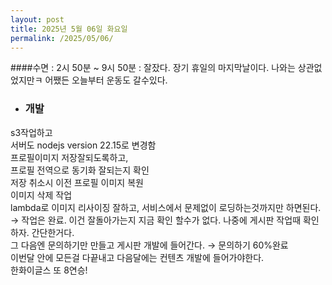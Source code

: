 ```yaml
---
layout: post
title: 2025년 5월 06일 화요일
permalink: /2025/05/06/
---
```

####수면 : 2시 50분 ~ 9시 50분 : 잘잤다. 장기 휴일의 마지막날이다. 나와는 상관없었지만ㅋ 어쨌든 오늘부터 운동도 갈수있다.<br/>
* ### 개발<br/>
s3작업하고<br/>
서버도 nodejs version 22.15로 변경함<br/>
프로필이미지 저장잘되도록하고,<br/>
프로필 전역으로 동기화 잘되는지 확인<br/>
저장 취소시 이전 프로필 이미지 복원<br/>
이미지 삭제 작업<br/>
lambda로 이미지 리사이징 잘하고, 서비스에서 문제없이 로딩하는것까지만 하면된다. → 작업은 완료. 이건 잘돌아가는지 지금 확인 할수가 없다. 나중에 게시판 작업때 확인하자. 간단한거다.<br/>
그 다음엔 문의하기만 만들고 게시판 개발에 들어간다. → 문의하기 60%완료<br/>
이번달 안에 모든걸 다끝내고 다음달에는 컨텐츠 개발에 들어가야한다.<br/>
한화이글스 또 8연승!